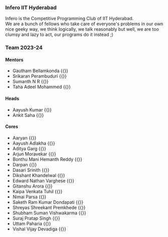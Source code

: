 ### Infero IIT Hyderabad

Infero is the Competitive Programming Club of IIT Hyderabad.   
We are a bunch of fellows who take care of everyone's problems in our own nice geeky way, we think logically, we talk reasonably but well, we are too clumsy and lazy to act, our programs do it instead ;)

### Team 2023-24

#### Mentors
- Gautham Bellamkonda {{<cfhandle handle="GauthamB">}}
- Srikaran Perambuduri {{<cfhandle handle="srikaran_p">}}
- Sumanth N R {{<cfhandle handle="Sig0001">}}
- Taha Adeel Mohammed {{<cfhandle handle="Taha_adeel">}}


#### Heads
- Aayush Kumar {{<cfhandle handle="RandomBee">}}
- Ankit Saha {{<cfhandle handle="froste09">}}


#### Cores
- Aaryan {{<cfhandle handle="Aaryan.Kaushik">}}
- Aayush Adlakha {{<cfhandle handle="Aayush_Ad">}}
- Aditya Garg {{<cfhandle handle="invincible_adi2174">}}
- Arjun Moravekar {{<cfhandle handle="SaltyDonut">}}
- Bonthu Mani Hemanth Reddy {{<cfhandle handle="hemanth6">}}
- Darpan {{<cfhandle handle="darpangaur">}}
- Dasari Srinith {{<cfhandle handle="srinith">}}
- Dikshant Khandelwal {{<cfhandle handle="Dikshant2004">}}
- Edward Nathan Varghese {{<cfhandle handle="edwardnvv57k">}}
- Gitanshu Arora {{<cfhandle handle="itsgit">}}
- Kaipa Venkata Tuhil {{<cfhandle handle="Tuhil">}}
- Nimai Parsa {{<cfhandle handle="nimaiparsa">}}
- Saketh Ram Kumar Dondapati {{<cfhandle handle="Sakiith">}}
- Shreyas Shreekant Premkhede {{<cfhandle handle="junior_martyr0902">}}
- Shubham Suman Vishwakarma {{<cfhandle handle="Shubham-V">}}
- Suraj Pratap Singh {{<cfhandle handle="thunderbowltt">}}
- Uttam Paharia {{<cfhandle handle="Uttam_Paharia">}}
- Vishal Vijay Devadiga {{<cfhandle handle="vdeva003">}}
